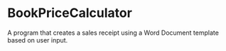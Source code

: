 # BookPriceCalculator
A program that creates a sales receipt using a Word Document template based on user input.
